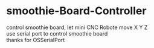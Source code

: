 # smoothie-Board-Controller
control smoothie board, let mini CNC Robote move X Y Z  
use serial port to control smoothie board  
thanks for OSSerialPort  

